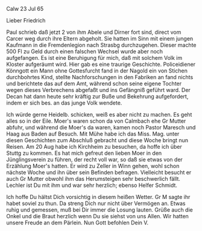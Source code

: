  Calw 23 Jul 65

Lieber Friedrich

Paul schrieb daß jetzt 2 von ihm Abele und Dirner fort sind, direct vom Carcer weg durch ihre Eltern abgeholt. Sie hatten im Sinn mit einem jungen Kaufmann in die Fremdenlegion nach Strasbg durchzugehen. Dieser machte 500 Fl zu Geld durch einen falschen Wechsel wurde aber noch aufgefangen. Es ist eine Beruhigung für mich, daß mit solchem Volk im Kloster aufgeräumt wird. 
Hier gab es eine traurige Geschichte. Policeidiener Könngott ein Mann ohne Gottesfurcht fand in der Nagold ein von Stichen durchbohrtes Kind, stellte Nachforschungen in den Fabriken an fand nichts und berichtete das auf dem Amt, während schon seine eigene Tochter wegen dieses Verbrechens abgefaßt und ins Gefängniß geführt ward. Der Decan hat dann heute sehr kräftig zur Buße und Bekehrung aufgefordert, indem er sich bes. an das junge Volk wendete.

Ich würde gerne Heidelb. schicken, weiß es aber nicht zu machen. Es geht alles so in der Eile. Moer's waren schon da von Calmbach ehe Gr Mutter abfuhr, und während die Moer's da waren, kamen noch Pastor Maresch und Haag aus Baden auf Besuch. Mit Mühe habe ich das Miss. Mag. unter diesen Geschichten zum Abschluß gebracht und diese Woche bringt nun Reisen. Am 20 Aug habe ich Kirchheim zu besuchen, da hoffe ich über Stuttg zu kommen. Es hat mich gefreut den lieben Moer in den Jünglingsverein zu führen, der recht voll war, so daß sie etwas von der Erzählung Moer's hatten. Er wird zu Zeller in Winn gehen, wohl schon nächste Woche und ihn über sein Befinden befragen. Vielleicht besucht er auch Gr Mutter obwohl ihm das Herumsteigen sehr beschwerlich fällt. Lechler ist Du mit ihm und war sehr herzlich; ebenso Helfer Schmidt.

Ich hoffe Du hältst Dich vorsichtig in diesem heißen Wetter. Gr M sagte ihr habet soviel zu thun. Da streng Dich nur nicht über Vermögen an. Etwas ruhig und gemessen, muß bei Dir immer die Losung lauten. Grüße auch die Onkel und die Braut herzlich wenn Du sie siehst von uns Allen. Wir hatten unsere Freude an dem Pärlein. Nun Gott befohlen
 Dein V.
